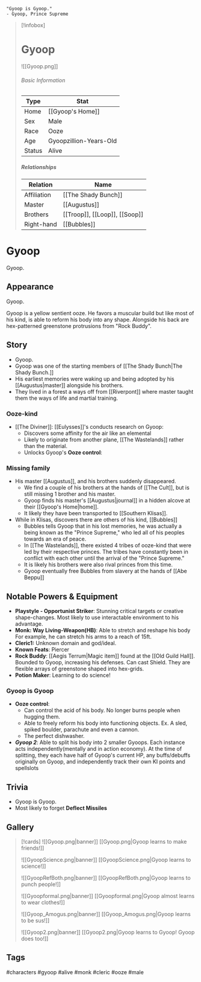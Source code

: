 	"Gyoop is Gyoop." 
	- Gyoop, Prince Supreme

> [!infobox]
> # Gyoop
> ![[Gyoop.png]]
> ###### Basic Information
> | Type | Stat |
> | ---- | ---- |
> | Home | [[Gyoop's Home]] |
> | Sex | Male |
> | Race | Ooze |
> | Age | Gyoopzillion-Years-Old|
> | Status | Alive |
> ##### Relationships
> | Relation | Name |
> | ---- | ---- |
> | Affiliation | [[The Shady Bunch]]|
> |Master|[[Augustus]]|
> |Brothers | [[Troop]], [[Loop]], [[Soop]]|
> |Right-hand|[[Bubbles]]|

# Gyoop
Gyoop.

## Appearance
Gyoop.

Gyoop is a yellow sentient ooze. He favors a muscular build but like most of his kind, is able to reform his  body into any shape. 
Alongside his back are hex-patterned greenstone protrusions from "Rock Buddy". 

## Story
- Gyoop.
- Gyoop was one of the starting members of [[The Shady Bunch|The Shady Bunch.]]
- His earliest memories were waking up and being adopted by his [[Augustus|master]] alongside his brothers.
- They lived in a forest a ways off from [[Riverpont]] where master taught them the ways of life and martial training.

### Ooze-kind
- [[The Diviner]]:  [[Eulysses]]'s conducts research on Gyoop:
	- Discovers some affinity for the air like an elemental
	- Likely to originate from another plane, [[The Wastelands]] rather than the material.
	- Unlocks Gyoop's **Ooze control**: 

### Missing family
- His master [[Augustus]], and his brothers suddenly disappeared.
	- We find a couple of his brothers at the hands of [[The Cult]], but is still missing 1  brother and his master.
	- Gyoop finds his master's [[Augustus|journal]] in a hidden alcove at their [[Gyoop's Home|home]].
	- It likely they have been transported to [[Southern Klisas]].
- While in Klisas, discovers there are others of his kind, [[Bubbles]]
	- Bubbles tells Gyoop that in his lost memories, he was actually a being known as the "Prince Supreme," who led all of his peoples towards an era of peace. 
	- In [[The Wastelands]], there existed 4 tribes of ooze-kind that were led by their respective princes. The tribes have constantly been in conflict with each other until the arrival of the "Prince Supreme."
	- It is likely his brothers were also rival princes from this time.
	- Gyoop eventually free Bubbles from slavery at the hands of [[Abe Beppu]]
	

## Notable Powers & Equipment
- **Playstyle - Opportunist Striker**: Stunning critical targets or creative shape-changes. Most likely to use interactable environment to his advantage.
- **Monk: Way Living-Weapon(HB)**: Able to stretch and reshape his body For example, he can stretch his arms to a reach of 15ft.
- **Cleric1:** Unknown domain and god/ideal.
- **Known Feats**: Piercer
- **Rock Buddy**: [[Aegis Terrum|Magic item]] found at the [[Old Guild Hall]]. Bounded to Gyoop, increasing his defenses. Can cast Shield. They are flexible arrays of greenstone shaped into hex-grids.
- **Potion Maker**: Learning to do science!
### Gyoop is Gyoop
- **Ooze control**: 
	- Can control the acid of his body. No longer burns people when hugging them.  
	- Able to freely reform his body into functioning objects. Ex. A sled, spiked boulder, parachute and even a cannon.
	- The perfect dishwasher.
- ***Gyoop 2***: Able to split his body into 2 smaller Gyoops. Each instance acts independently(mentally and in action economy). At the time of splitting, they each have half of Gyoop's current HP, any buffs/debuffs originally on Gyoop, and independently track their own KI points and spellslots

## Trivia
- Gyoop is Gyoop.
- Most likely to forget **Deflect Missiles**
## Gallery
>[!cards]
>![[Gyoop.png|banner]]
>[[Gyoop.png|Gyoop learns to make friends!]]
>
>![[GyoopScience.png|banner]]
>[[GyoopScience.png|Gyoop learns to science!]]
>
>![[GyoopRefBoth.png|banner]]
>[[GyoopRefBoth.png|Gyoop learns to punch people!]]
>
>![[Gyoopformal.png|banner]]
>[[Gyoopformal.png|Gyoop almost learns to wear clothes!]]
>
>![[Gyoop_Amogus.png|banner]]
>[[Gyoop_Amogus.png|Gyoop learns to be sus!]]
>
>![[Gyoop2.png|banner]]
>[[Gyoop2.png|Gyoop learns to Gyoop! Gyoop does too!]]

## Tags
#characters #gyoop #alive #monk #cleric #ooze #male